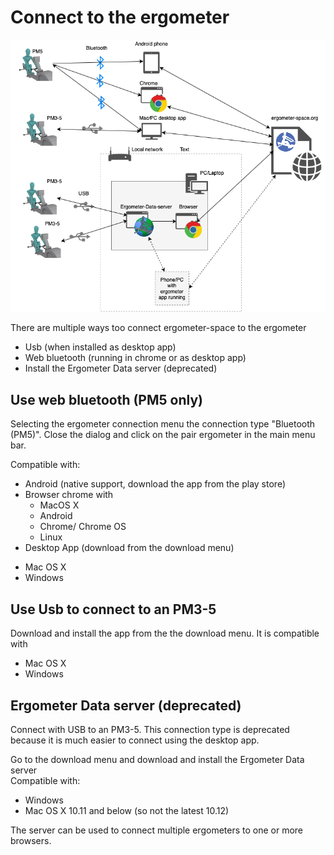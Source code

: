 # Connect to the ergometer

![setup](ErgometerSetup.png)

There are multiple ways too connect ergometer-space to the ergometer
* Usb (when installed as desktop app)
* Web bluetooth (running in chrome or as desktop app)
* Install the Ergometer Data server (deprecated)


## Use web bluetooth (PM5 only)
Selecting the ergometer connection menu the connection type "Bluetooth (PM5)".
Close the dialog and click on the pair ergometer in the main menu bar.

Compatible with:
* Android (native support, download the app from the play store)
* Browser chrome with 
  - MacOS X
  - Android
  - Chrome/ Chrome OS
  - Linux
* Desktop App (download from the download menu)
 - Mac OS X
 - Windows

## Use Usb to connect to an PM3-5
Download and install the app from the the download menu. It is compatible with
 - Mac OS X
 - Windows

## Ergometer Data server (deprecated)
Connect with USB to an PM3-5. This connection type is deprecated because it is much easier to 
connect using the desktop app.

Go to the download menu and download and install the Ergometer Data server  
Compatible with:
* Windows
* Mac OS X 10.11 and below (so not the latest 10.12)

The server can be used to connect multiple ergometers to one or more browsers.

